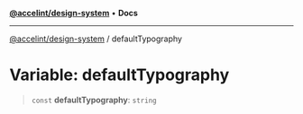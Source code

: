 [**@accelint/design-system**](../README.md) • **Docs**

***

[@accelint/design-system](../README.md) / defaultTypography

# Variable: defaultTypography

> `const` **defaultTypography**: `string`
